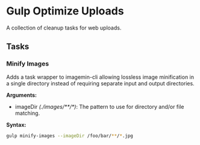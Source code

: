 # Gulp Optimize Uploads

A collection of cleanup tasks for web uploads.

## Tasks

### Minify Images

Adds a task wrapper to imagemin-cli allowing lossless image minification in a single directory instead of requiring separate input and output directories.

**Arguments:**

- imageDir _(./images/\*\*/\*)_: The pattern to use for directory and/or file matching.

**Syntax:**

```bash
gulp minify-images --imageDir /foo/bar/**/*.jpg
```

